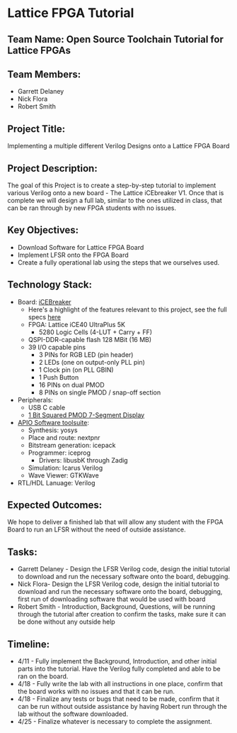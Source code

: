 # Lattice FPGA Tutorial

## Team Name: Open Source Toolchain Tutorial for Lattice FPGAs

## Team Members:
- Garrett Delaney
- Nick Flora
- Robert Smith

## Project Title:
Implementing a multiple different Verilog Designs onto a Lattice FPGA Board

## Project Description:
The goal of this Project is to create a step-by-step tutorial to implement various Verilog onto a new board - The Lattice iCEbreaker V1. Once that is complete we will design a full lab, similar to the ones utilized in class, that can be ran through by new FPGA students with no issues.
## Key Objectives:
- Download Software for Lattice FPGA Board
- Implement LFSR onto the FPGA Board
- Create a fully operational lab using the steps that we ourselves used.

## Technology Stack:
- Board: [iCEBreaker](https://1bitsquared.com/products/icebreaker?srsltid=AfmBOooAh5g4leaGdWQUO7u2lhPpUcnAjkmURPF2zZcMg79j3SATimH3)
    - Here's a highlight of the features relevant to this project, see the full specs [here](https://docs.icebreaker-fpga.org/hardware/icebreaker/)
    - FPGA: Lattice iCE40 UltraPlus 5K
        - 5280 Logic Cells (4-LUT + Carry + FF)
    - QSPI-DDR-capable flash 128 MBit (16 MB)
    - 39 I/O capable pins
        - 3 PINs for RGB LED (pin header)
        - 2 LEDs (one on output-only PLL pin)
        - 1 Clock pin (on PLL GBIN)
        - 1 Push Button
        - 16 PINs on dual PMOD
        - 8 PINs on single PMOD / snap-off section
- Peripherals:
    - USB C cable
    - [1 Bit Squared PMOD 7-Segment Display](https://1bitsquared.com/products/pmod-7-segment-display?srsltid=AfmBOoqTvs5gFYn6XuRsQLZZ0BmuKskXW9ZFBNxfJExGojLuetX-dGLe)
- [APIO Software toolsuite](https://github.com/FPGAwars/apio): 
    - Synthesis: yosys
    - Place and route: nextpnr
    - Bitstream generation: icepack
    - Programmer: iceprog
        - Drivers: libusbK through Zadig
    - Simulation: Icarus Verilog
    - Wave Viewer: GTKWave
- RTL/HDL Lanuage: Verilog

## Expected Outcomes:
We hope to deliver a finished lab that will allow any student with the FPGA Board to run an LFSR without the need of outside assistance.

## Tasks:
- Garrett Delaney - Design the LFSR Verilog code, design the initial tutorial to download and run the necessary software onto the board, debugging.
- Nick Flora- Design the LFSR Verilog code, design the initial tutorial to download and run the necessary software onto the board, debugging, first run of downloading software that would be used with board
- Robert Smith - Introduction, Background, Questions, will be running through the tutorial after creation to confirm the tasks, make sure it can be done without any outside help

## Timeline:
- 4/11 - Fully implement the Background, Introduction, and other initial parts into the tutorial. Have the Verilog fully completed and able to be ran on the board.
- 4/18 - Fully write the lab with all instructions in one place, confirm that the board works with no issues and that it can be run.
- 4/18 - Finalize any tests or bugs that need to be made, confirm that it can be run without outside assistance by having Robert run through the lab without the software downloaded.
- 4/25 - Finalize whatever is necessary to complete the assignment.
